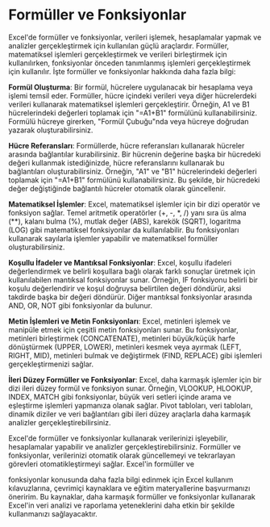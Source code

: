 # Formüller ve Fonksiyonlar

Excel'de formüller ve fonksiyonlar, verileri işlemek, hesaplamalar yapmak ve analizler gerçekleştirmek için kullanılan güçlü araçlardır. Formüller, matematiksel işlemleri gerçekleştirmek ve verileri birleştirmek için kullanılırken, fonksiyonlar önceden tanımlanmış işlemleri gerçekleştirmek için kullanılır. İşte formüller ve fonksiyonlar hakkında daha fazla bilgi:

**Formül Oluşturma**: Bir formül, hücrelere uygulanacak bir hesaplama veya işlemi temsil eder. Formüller, hücre içindeki verileri veya diğer hücrelerdeki verileri kullanarak matematiksel işlemleri gerçekleştirir. Örneğin, A1 ve B1 hücrelerindeki değerleri toplamak için "=A1+B1" formülünü kullanabilirsiniz. Formülü hücreye girerken, "Formül Çubuğu"nda veya hücreye doğrudan yazarak oluşturabilirsiniz.

**Hücre Referansları**: Formüllerde, hücre referansları kullanarak hücreler arasında bağlantılar kurabilirsiniz. Bir hücrenin değerine başka bir hücredeki değeri kullanmak istediğinizde, hücre referanslarını kullanarak bu bağlantıları oluşturabilirsiniz. Örneğin, "A1" ve "B1" hücrelerindeki değerleri toplamak için "=A1+B1" formülünü kullanabilirsiniz. Bu şekilde, bir hücredeki değer değiştiğinde bağlantılı hücreler otomatik olarak güncellenir.

**Matematiksel İşlemler**: Excel, matematiksel işlemler için bir dizi operatör ve fonksiyon sağlar. Temel aritmetik operatörler (+, -, *, /) yanı sıra üs alma (**), kalanı bulma (%), mutlak değer (ABS), karekök (SQRT), logaritma (LOG) gibi matematiksel fonksiyonlar da kullanılabilir. Bu fonksiyonları kullanarak sayılarla işlemler yapabilir ve matematiksel formüller oluşturabilirsiniz.

**Koşullu İfadeler ve Mantıksal Fonksiyonlar**: Excel, koşullu ifadeleri değerlendirmek ve belirli koşullara bağlı olarak farklı sonuçlar üretmek için kullanılabilen mantıksal fonksiyonlar sunar. Örneğin, IF fonksiyonu belirli bir koşulu değerlendirir ve koşul doğruysa belirtilen değeri döndürür, aksi takdirde başka bir değeri döndürür. Diğer mantıksal fonksiyonlar arasında AND, OR, NOT gibi fonksiyonlar da bulunur.

**Metin İşlemleri ve Metin Fonksiyonları**: Excel, metinleri işlemek ve manipüle etmek için çeşitli metin fonksiyonları sunar. Bu fonksiyonlar, metinleri birleştirmek (CONCATENATE), metinleri büyük/küçük harfe dönüştürmek (UPPER, LOWER), metinleri kesmek veya ayırmak (LEFT, RIGHT, MID), metinleri bulmak ve değiştirmek (FIND, REPLACE) gibi işlemleri gerçekleştirmenizi sağlar.

**İleri Düzey Formüller ve Fonksiyonlar**: Excel, daha karmaşık işlemler için bir dizi ileri düzey formül ve fonksiyon sunar. Örneğin, VLOOKUP, HLOOKUP, INDEX, MATCH gibi fonksiyonlar, büyük veri setleri içinde arama ve eşleştirme işlemleri yapmanıza olanak sağlar. Pivot tabloları, veri tabloları, dinamik diziler ve veri bağlantıları gibi ileri düzey araçlarla daha karmaşık analizler gerçekleştirebilirsiniz.

Excel'de formüller ve fonksiyonlar kullanarak verilerinizi işleyebilir, hesaplamalar yapabilir ve analizler gerçekleştirebilirsiniz. Formüller ve fonksiyonlar, verilerinizi otomatik olarak güncellemeyi ve tekrarlayan görevleri otomatikleştirmeyi sağlar. Excel'in formüller ve

fonksiyonlar konusunda daha fazla bilgi edinmek için Excel kullanım kılavuzlarına, çevrimiçi kaynaklara ve eğitim materyallerine başvurmanızı öneririm. Bu kaynaklar, daha karmaşık formüller ve fonksiyonlar kullanarak Excel'in veri analizi ve raporlama yeteneklerini daha etkin bir şekilde kullanmanızı sağlayacaktır.